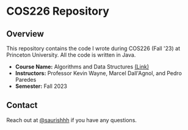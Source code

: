 # COS226 Repository

## Overview

This repository contains the code I wrote during COS226 (Fall '23) at Princeton University. All the code is written in Java.

- **Course Name:** Algorithms and Data Structures [(Link)](https://www.cs.princeton.edu/courses/archive/fall23/cos226/syllabus.php)
- **Instructors:** Professor Kevin Wayne, Marcel Dall'Agnol, and Pedro Paredes
- **Semester:** Fall 2023

## Contact
Reach out at [@saurishhh](https://twitter.com/saurishhh) if you have any questions.
